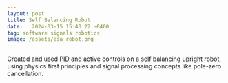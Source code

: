 ```yaml
---
layout: post
title: Self Balancing Robot
date:   2024-03-15 15:40:22 -0400
tag: software signals robotics
image: /assets/esa_robot.png
---
```

Created and used PID and active controls on a self balancing upright robot, using physics first principles and signal processing concepts like pole-zero cancellation.
